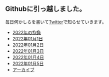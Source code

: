 ## Githubに引っ越しました。
毎日何かしらを書いて[Twitter](https://twitter.com/hnymht)で知らせていきます。

- [2022年の抱負](2022年の抱負.md)
- [2022年01月1日](dailynote/20220101.md)
- [2022年01月2日](dailynote/20220102.md)　
- [2022年01月3日](dailynote/20220103.md)
- [2022年01月4日](dailynote/20220104.md)
- [2022年01月5日](dailynote/20220105.md)
- [アーカイブ](dailynote/202201.md)
